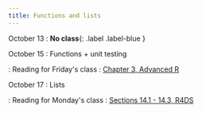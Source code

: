 ```yaml
---
title: Functions and lists
---
```


October 13
: **No class**{: .label .label-blue }

October 15
: Functions + unit testing

: Reading for Friday's class
  : [Chapter 3, Advanced R](https://adv-r.hadley.nz/vectors-chap.html#vectors-chap)

October 17
: Lists

: Reading for Monday's class
  : [Sections 14.1 - 14.3, R4DS](https://r4ds.hadley.nz/strings.html)